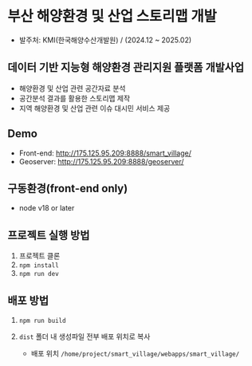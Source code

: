 # 부산 해양환경 및 산업 스토리맵 개발

- 발주처: KMI(한국해양수산개발원) / (2024.12 ~ 2025.02)

## 데이터 기반 지능형 해양환경 관리지원 플랫폼 개발사업

- 해양환경 및 산업 관련 공간자료 분석
- 공간분석 결과를 활용한 스토리맵 제작
- 지역 해양환경 및 산업 관련 이슈 대시민 서비스 제공

## Demo

- Front-end: http://175.125.95.209:8888/smart_village/
- Geoserver: http://175.125.95.209:8888/geoserver/

## 구동환경(front-end only)

- node v18 or later

## 프로젝트 실행 방법

1. 프로젝트 클론
1. `npm install`
1. `npm run dev`

## 배포 방법

1. `npm run build`
1. `dist` 폴더 내 생성파일 전부 배포 위치로 복사


    * 배포 위치 `/home/project/smart_village/webapps/smart_village/`
